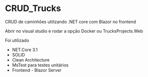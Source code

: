 # CRUD_Trucks
CRUD de caminhões utilizando .NET core com Blazor no frontend

Abrir no visual studio e rodar a opção Docker ou TrucksProjects.Web

Foi utilizado 
- NET.Core 3.1
- SOLID
- Clean Architecture
- MsTest para testes unitários
- Frontend - Blazor Server
